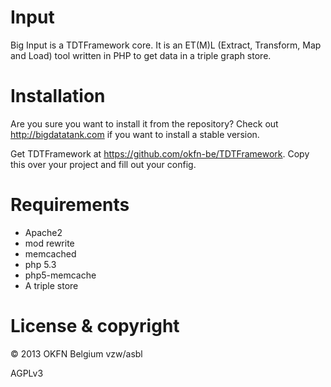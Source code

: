 Input
=====

Big Input is a TDTFramework core. It is an ET(M)L (Extract, Transform, Map and Load) tool written in PHP to get data in a triple graph store.

# Installation

Are you sure you want to install it from the repository? Check out http://bigdatatank.com if you want to install a stable version.

Get TDTFramework at https://github.com/okfn-be/TDTFramework. Copy this over your project and fill out your config.

# Requirements

* Apache2
* mod rewrite
* memcached
* php 5.3
* php5-memcache
* A triple store

# License & copyright

© 2013 OKFN Belgium vzw/asbl

AGPLv3
 

